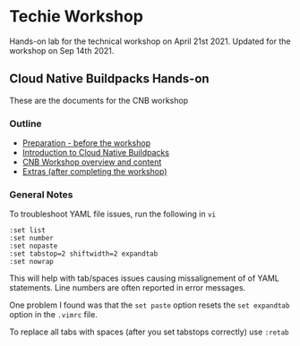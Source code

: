 # Techie Workshop

Hands-on lab for the technical workshop on April 21st 2021.
Updated for the workshop on Sep 14th 2021.

## Cloud Native Buildpacks Hands-on

These are the documents for the CNB workshop

### Outline

* [Preparation - before the workshop](./PREPARATION.md)
* [Introduction to Cloud Native Buildpacks](./INTRO.md)
* [CNB Workshop overview and content](./WORKSHOP.md)
* [Extras (after completing the workshop)](./EXTRAS.md)

### General Notes

To troubleshoot YAML file issues, run the following in `vi`

```
:set list
:set number
:set nopaste
:set tabstop=2 shiftwidth=2 expandtab
:set nowrap
```

This will help with tab/spaces issues causing missalignement of of YAML statements. Line numbers are often reported in error messages.

One problem I found was that the `set paste` option resets the `set expandtab` option in the `.vimrc` file.

To replace all tabs with spaces (after you set tabstops correctly) use `:retab`

